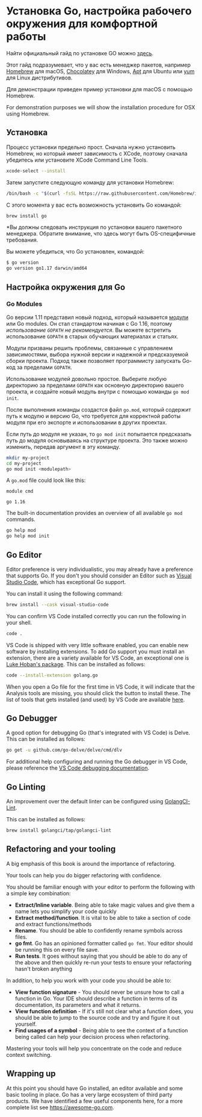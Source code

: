 # Установка Go, настройка рабочего окружения для комфортной работы

Найти официальный гайд по установке GO можно [здесь](https://golang.org/doc/install).

Этот гайд подразумевает, что у вас есть менеджер пакетов, например [Homebrew](https://brew.sh) для macOS, [Chocolatey](https://chocolatey.org) для Windows, [Apt](https://help.ubuntu.com/community/AptGet/Howto) для Ubuntu или [yum](https://access.redhat.com/solutions/9934) для Linux дистрибутивов.

Для демонстрации приведен пример установки для macOS с помощью Homebrew.

For demonstration purposes we will show the installation procedure for OSX using Homebrew.

## Установка

Процесс установки предельно прост. Сначала нужно установить Homebrew, но который имеет зависимость с XCode, поэтому сначала убедитесь или установите XCode Command Line Tools.

```sh
xcode-select --install
```

Затем запустите следующую команду для установки Homebrew:

```sh
/bin/bash -c "$(curl -fsSL https://raw.githubusercontent.com/Homebrew/install/master/install.sh)"
```

С этого момента у вас есть возможность установить Go командой:

```sh
brew install go
```

*Вы должны следовать инструкция по установки вашего пакетного менеджера. Обратите внимание, что здесь могут быть OS-специфичные требования.

Вы можете убедиться, что Go установлен, командой:

```sh
$ go version
go version go1.17 darwin/amd64
```

## Настройка окружения для Go

### Go Modules

Go версии 1.11 представил новый подход, который называется [модули](https://github.com/golang/go/wiki/Modules) или Go modules. Он стал стандартом начиная с Go 1.16, поэтому _использование `GOPATH` не рекомендуется_. Вы можете встретить использование `GOPATH` в старых обучающих материалах и статьях.

Модули призваны решить проблемы, связанные с управлением зависимостями, выбора нужной версии и надежной и предсказуемой сборки проекта. Подход также позволяет программисту запускать Go-код за пределами `GOPATH`.

Использование модулей довольно простое. Выберите любую директорию за пределами `GOPATH` как основную директорию вашего проекта, и создайте новый модуль внутри с помощью команды `go mod init`.

После выполнения команды создастся файл `go.mod`, который содержит путь к модулю и версию Go, что требуется для корректной работы модуля при его экспорте и использовании в других проектах.

Если путь до модуля не указан, то `go mod init` попытается предсказать путь до модуля основываясь на структуре проекта. Это также можно изменить, передав аргумент в эту команду.

```sh
mkdir my-project
cd my-project
go mod init <modulepath>
```

A `go.mod` file could look like this:

```
module cmd

go 1.16

```

The built-in documentation provides an overview of all available `go mod` commands.

```sh
go help mod
go help mod init
```

## Go Editor

Editor preference is very individualistic, you may already have a preference that supports Go. If you don't you should consider an Editor such as [Visual Studio Code](https://code.visualstudio.com), which has exceptional Go support.

You can install it using the following command:

```sh
brew install --cask visual-studio-code
```

You can confirm VS Code installed correctly you can run the following in your shell.

```sh
code .
```

VS Code is shipped with very little software enabled, you can enable new software by installing extensions. To add Go support you must install an extension, there are a variety available for VS Code, an exceptional one is [Luke Hoban's package](https://github.com/golang/vscode-go). This can be installed as follows:

```sh
code --install-extension golang.go
```

When you open a Go file for the first time in VS Code, it will indicate that the Analysis tools are missing, you should click the button to install these. The list of tools that gets installed (and used) by VS Code are available [here](https://github.com/golang/vscode-go/blob/master/docs/tools.md).

## Go Debugger

A good option for debugging Go (that's integrated with VS Code) is Delve. This can be installed as follows:

```sh
go get -u github.com/go-delve/delve/cmd/dlv
```

For additional help configuring and running the Go debugger in VS Code, please reference the [VS Code debugging documentation](https://github.com/golang/vscode-go/blob/master/docs/debugging.md).

## Go Linting

An improvement over the default linter can be configured using [GolangCI-Lint](https://golangci-lint.run).

This can be installed as follows:

```sh
brew install golangci/tap/golangci-lint
```

## Refactoring and your tooling

A big emphasis of this book is around the importance of refactoring.

Your tools can help you do bigger refactoring with confidence.

You should be familiar enough with your editor to perform the following with a simple key combination:

- **Extract/Inline variable**. Being able to take magic values and give them a name lets you simplify your code quickly
- **Extract method/function**. It is vital to be able to take a section of code and extract functions/methods
- **Rename**. You should be able to confidently rename symbols across files.
- **go fmt**. Go has an opinioned formatter called `go fmt`. Your editor should be running this on every file save.
- **Run tests**. It goes without saying that you should be able to do any of the above and then quickly re-run your tests to ensure your refactoring hasn't broken anything

In addition, to help you work with your code you should be able to:

- **View function signature** - You should never be unsure how to call a function in Go. Your IDE should describe a function in terms of its documentation, its parameters and what it returns.
- **View function definition** - If it's still not clear what a function does, you should be able to jump to the source code and try and figure it out yourself.
- **Find usages of a symbol** - Being able to see the context of a function being called can help your decision process when refactoring.

Mastering your tools will help you concentrate on the code and reduce context switching.

## Wrapping up

At this point you should have Go installed, an editor available and some basic tooling in place. Go has a very large ecosystem of third party products. We have identified a few useful components here, for a more complete list see https://awesome-go.com.
